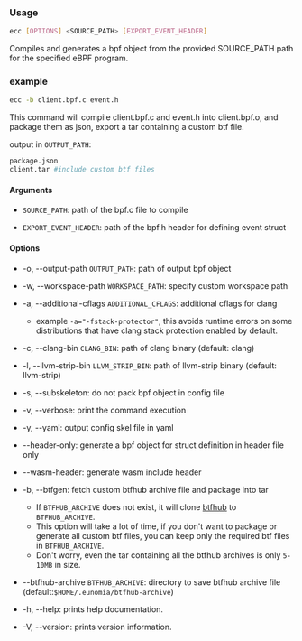 ### Usage
```sh
ecc [OPTIONS] <SOURCE_PATH> [EXPORT_EVENT_HEADER]
```
  
Compiles and generates a bpf object from the provided SOURCE_PATH path for the specified eBPF program.

### example
```sh
ecc -b client.bpf.c event.h
```
This command will compile client.bpf.c and event.h into client.bpf.o,
and package them as json, export a tar containing a custom btf file.

output in `OUTPUT_PATH`:
```sh
package.json
client.tar #include custom btf files
```

#### Arguments

- `SOURCE_PATH`: path of the bpf.c file to compile

- `EXPORT_EVENT_HEADER`: path of the bpf.h header for defining event struct


#### Options

- -o, --output-path `OUTPUT_PATH`: path of output bpf object

- -w, --workspace-path `WORKSPACE_PATH`: specify custom workspace path 

- -a, --additional-cflags `ADDITIONAL_CFLAGS`: additional cflags for clang
  - example `-a="-fstack-protector"`,
  this avoids runtime errors on some distributions that have clang stack protection enabled by default.

- -c, --clang-bin `CLANG_BIN`: path of clang binary (default: clang)

- -l, --llvm-strip-bin `LLVM_STRIP_BIN`: path of llvm-strip binary (default: llvm-strip)

- -s, --subskeleton: do not pack bpf object in config file

- -v, --verbose: print the command execution

- -y, --yaml: output config skel file in yaml

- --header-only: generate a bpf object for struct definition in header file only

- --wasm-header: generate wasm include header

- -b, --btfgen: fetch custom btfhub archive file and package into tar
  - If `BTFHUB_ARCHIVE` does not exist, it will clone
  [btfhub](https://github.com/aquasecurity/btfhub-archive) to `BTFHUB_ARCHIVE`.
  - This option will take a lot of time, if you don't want to package or generate all custom btf files,
  you can keep only the required btf files in `BTFHUB_ARCHIVE`.
  - Don't worry, even the tar containing all the btfhub archives is only `5-10MB` in size.

- --btfhub-archive `BTFHUB_ARCHIVE`: directory to save btfhub archive file (default:`$HOME/.eunomia/btfhub-archive`)

- -h, --help: prints help documentation.

- -V, --version: prints version information.
